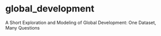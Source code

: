 # global_development
A Short Exploration and Modeling of Global Development: One Dataset, Many Questions
